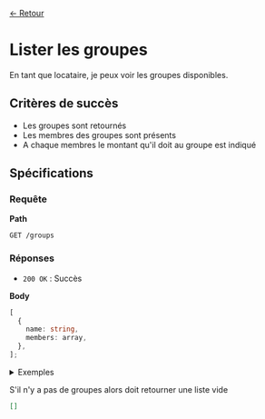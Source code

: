 [← Retour](../README.md)

# Lister les groupes

En tant que locataire, je peux voir les groupes disponibles.

## Critères de succès

- Les groupes sont retournés
- Les membres des groupes sont présents
- A chaque membres le montant qu'il doit au groupe est indiqué

## Spécifications

### Requête

**Path**

`GET /groups`

### Réponses

- `200 OK` : Succès

**Body**

```ts
[
  {
    name: string,
    members: array,
  },
];
```

  <details>
  <summary>Exemples</summary>

```json
[
  {
    "name": "The-office",
    "members": []
  },
  {
    "name": "The-Avengers"
    "members": []
  }
]
```

</details>

S'il n'y a pas de groupes alors doit retourner une liste vide

```json
[]
```
